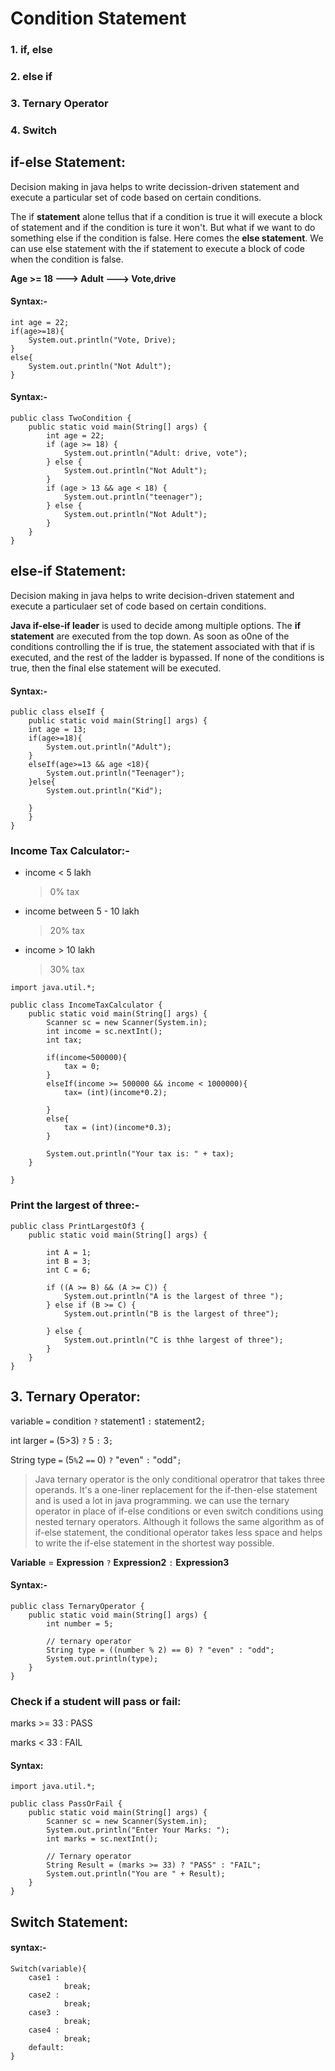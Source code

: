 # Condition Statement

### 1. if, else

### 2. else if

### 3. Ternary Operator

### 4. Switch

## if-else Statement:

Decision making in java helps to write decission-driven statement and execute a particular set of code based on certain conditions.

The if **statement** alone tellus that if a condition is true it will execute a block of statement and if the condition is ture it won't. But what if we want to do something else if the condition is false. Here comes the **else statement**. We can use else statement with the if statement to execute a block of code when the condition is false.

**Age >= 18 ---> Adult ---> Vote,drive**

#### Syntax:-

```
int age = 22;
if(age>=18){
    System.out.println("Vote, Drive);
}
else{
    System.out.println("Not Adult");
}
```

#### Syntax:-

```
public class TwoCondition {
    public static void main(String[] args) {
        int age = 22;
        if (age >= 18) {
            System.out.println("Adult: drive, vote");
        } else {
            System.out.println("Not Adult");
        }
        if (age > 13 && age < 18) {
            System.out.println("teenager");
        } else {
            System.out.println("Not Adult");
        }
    }
}
```

## else-if Statement:

Decision making in java helps to write decision-driven statement and execute
a particulaer set of code based on certain conditions.

**Java if-else-if leader** is used to decide among multiple options. The **if statement** are executed from the top down. As soon as o0ne of the conditions controlling the if is true, the statement associated with that if is executed, and the rest of the ladder is bypassed. If none of the conditions is true, then the final else statement will be executed.

#### Syntax:-

```
public class elseIf {
    public static void main(String[] args) {
    int age = 13;
    if(age>=18){
        System.out.println("Adult");
    }
    elseIf(age>=13 && age <18){
        System.out.println("Teenager");
    }else{
        System.out.println("Kid");

    }
    }
}
```

### Income Tax Calculator:-

- income < 5 lakh

  > 0% tax

- income between 5 - 10 lakh

  > 20% tax

- income > 10 lakh
  > 30% tax

```
import java.util.*;

public class IncomeTaxCalculator {
    public static void main(String[] args) {
        Scanner sc = new Scanner(System.in);
        int income = sc.nextInt();
        int tax;

        if(income<500000){
            tax = 0;
        }
        elseIf(income >= 500000 && income < 1000000){
            tax= (int)(income*0.2);

        }
        else{
            tax = (int)(income*0.3);
        }

        System.out.println("Your tax is: " + tax);
    }

}
```

### Print the largest of three:-

```
public class PrintLargestOf3 {
    public static void main(String[] args) {

        int A = 1;
        int B = 3;
        int C = 6;

        if ((A >= B) && (A >= C)) {
            System.out.println("A is the largest of three ");
        } else if (B >= C) {
            System.out.println("B is the largest of three");

        } else {
            System.out.println("C is thhe largest of three");
        }
    }
}
```

## 3. Ternary Operator:

variable `=` condition `?` statement1 `:` statement2`;`

int larger `=` (5>3) `?` 5 `:` 3`;`

String type `=` (5`%`2 `==` 0) `?` "even" `:` "odd"`;`

> Java ternary operator is the only conditional operatror that takes three operands. It's a one-liner replacement for the if-then-else statement and is used a lot in java programming. we can use the ternary operator in place of if-else conditions or even switch conditions using nested ternary operators. Although it follows the same algorithm as of if-else statement, the conditional operator takes less space and helps to write the if-else statement in the shortest way possible.

**Variable** = **Expression** `?` **Expression2** `:` **Expression3**

#### Syntax:-

```
public class TernaryOperator {
    public static void main(String[] args) {
        int number = 5;

        // ternary operator
        String type = ((number % 2) == 0) ? "even" : "odd";
        System.out.println(type);
    }
}
```

### Check if a student will pass or fail:

marks >= 33 : PASS

marks < 33 : FAIL

#### Syntax:

```
import java.util.*;

public class PassOrFail {
    public static void main(String[] args) {
        Scanner sc = new Scanner(System.in);
        System.out.println("Enter Your Marks: ");
        int marks = sc.nextInt();

        // Ternary operator
        String Result = (marks >= 33) ? "PASS" : "FAIL";
        System.out.println("You are " + Result);
    }
}
```

## Switch Statement:

#### syntax:-

```
Switch(variable){
    case1 :
            break;
    case2 :
            break;
    case3 :
            break;
    case4 :
            break;
    default:
}
```
